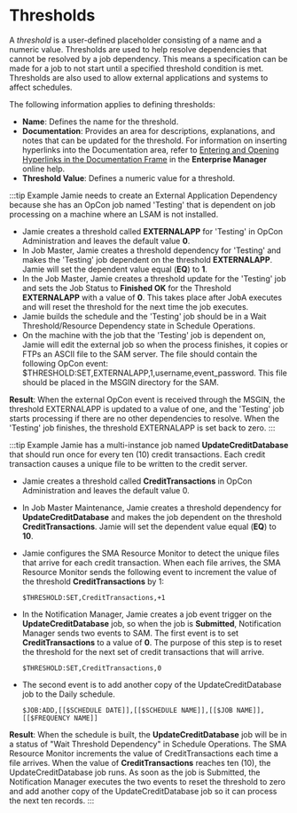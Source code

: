 # Thresholds

A *threshold* is a user-defined placeholder consisting of a name and a numeric value. Thresholds are used to help resolve dependencies that
cannot be resolved by a job dependency. This means a specification can
be made for a job to not start until a specified threshold condition is
met. Thresholds are also used to allow external applications and systems
to affect schedules.

The following information applies to defining thresholds:

- **Name**: Defines the name for the threshold.
- **Documentation**: Provides an area for descriptions, explanations, and notes that can be updated for the threshold. For information on inserting hyperlinks into the Documentation area, refer to [Entering and Opening Hyperlinks in the Documentation Frame](../Files/UI/Enterprise-Manager/Entering-and-Opening-Hyperlinks.md) in the **Enterprise Manager** online help.
- **Threshold Value**: Defines a numeric value for a threshold.

:::tip Example
Jamie needs to create an External Application Dependency because she has an OpCon job named 'Testing' that is dependent on job processing on a machine where an LSAM is not installed.

- Jamie creates a threshold called **EXTERNALAPP** for 'Testing' in OpCon Administration and leaves the default value **0**.
- In Job Master, Jamie creates a threshold dependency for 'Testing' and makes the 'Testing' job dependent on the threshold **EXTERNALAPP**. Jamie will set the dependent value equal (**EQ**) to **1**.
- In the Job Master, Jamie creates a threshold update for the 'Testing' job and sets the Job Status to **Finished OK** for the Threshold **EXTERNALAPP** with a value of **0**. This takes place after JobA executes and will reset the threshold for the next time the job executes.
- Jamie builds the schedule and the 'Testing' job should be in a Wait Threshold/Resource Dependency state in Schedule Operations.
- On the machine with the job that the 'Testing' job is dependent on, Jamie will edit the external job so when the process finishes, it copies or FTPs an ASCII file to the SAM server. The file should contain the following OpCon event: $THRESHOLD:SET,EXTERNALAPP,1,username,event_password. This file should be placed in the MSGIN directory for the SAM.

**Result**: When the external OpCon event is received through the MSGIN, the threshold EXTERNALAPP is updated to a value of one, and the 'Testing' job starts processing if there are no other dependencies to resolve. When the 'Testing' job finishes, the threshold EXTERNALAPP is set back to zero.
:::

:::tip Example
Jamie has a multi-instance job named **UpdateCreditDatabase** that should run once for every ten (10) credit transactions. Each credit transaction causes a unique file to be written to the credit server.

- Jamie creates a threshold called **CreditTransactions** in OpCon Administration and leaves the default value 0.
- In Job Master Maintenance, Jamie creates a threshold dependency for **UpdateCreditDatabase** and makes the job dependent on the threshold **CreditTransactions**. Jamie will set the dependent value equal (**EQ**) to **10**.
- Jamie configures the SMA Resource Monitor to detect the unique files that arrive for each credit transaction. When each file arrives, the SMA Resource Monitor sends the following event to increment the value of the threshold **CreditTransactions** by 1:

  ```shell
  $THRESHOLD:SET,CreditTransactions,+1
  ```

- In the Notification Manager, Jamie creates a job event trigger on the **UpdateCreditDatabase** job, so when the job is **Submitted**, Notification Manager sends two events to SAM. The first event is to set **CreditTransactions** to a value of **0**. The purpose of this step is to reset the threshold for the next set of credit transactions that will arrive.

  ```shell
  $THRESHOLD:SET,CreditTransactions,0
  ```

- The second event is to add another copy of the UpdateCreditDatabase job to the Daily schedule.

  ```shell
  $JOB:ADD,[[$SCHEDULE DATE]],[[$SCHEDULE NAME]],[[$JOB NAME]],[[$FREQUENCY NAME]]
  ```

**Result**: When the schedule is built, the **UpdateCreditDatabase** job will be in a status of "Wait Threshold Dependency" in Schedule Operations. The SMA Resource Monitor increments the value of CreditTransactions each time a file arrives. When the value of **CreditTransactions** reaches ten (10), the UpdateCreditDatabase job runs. As soon as the job is Submitted, the Notification Manager executes the two events to reset the threshold to zero and add another copy of the UpdateCreditDatabase job so it can process the next ten records.
:::

